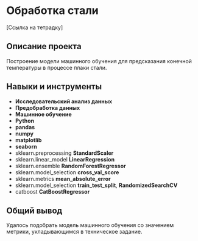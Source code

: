 # Обработка стали
[Ссылка на тетрадку]
## Описание проекта
Построение модели машинного обучения для предсказания конечной температуры в процессе плаки стали. 
## Навыки и инструменты
- **Исследовательский анализ данных**
- **Предобработка данных**
- **Машинное обучение**
- **Python**
- **pandas**
- **numpy**
- **matplotlib**
- **seaborn**
- sklearn.preprocessing **StandardScaler**
- sklearn.linear_model **LinearRegression**
- sklearn.ensemble **RandomForestRegressor**
- sklearn.model_selection **cross_val_score**
- sklearn.metrics **mean_absolute_error**
- sklearn.model_selection **train_test_split**, **RandomizedSearchCV**
- catboost **CatBoostRegressor**

## Общий вывод
Удалось подобрать модель машинного обучения со значением метрики, укладывающимся в техническое задание. 
